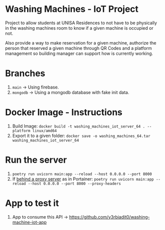 # Washing Machines - IoT Project

Project to allow students at UNISA Residences to not have to be physically in the washing machines room to know if a given machine is occupied or not.

Also provide a way to make reservation for a given machine, authorize the person that reserved a given machine through QR Codes and a platform management so building manager can support how is currently working.

# Branches

1. `main` -> Using firebase.
2. `mongodb` -> Using a mongodb database with fake init data.

# Docker Image - Instructions 
1. Build Image: `docker build -t washing_machines_iot_server_64 . --platform linux/amd64`
2. Export it to a given folder: `docker save -o washing_machines_64.tar washing_machines_iot_server_64`

# Run the server
1. `poetry run uvicorn main:app --reload --host 0.0.0.0 --port 8000`
2. If [behind a proxy server](https://fastapi.tiangolo.com/deployment/docker/) as in Portainer: `poetry run uvicorn main:app --reload --host 0.0.0.0 --port 8000 --proxy-headers`


# App to test it
1. App to consume this API -> https://github.com/y3rbiadit0/washing-machine-iot-app


